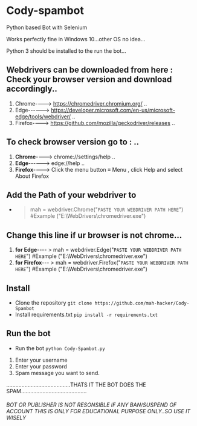 # Cody-spambot
Python based Bot with Selenium

Works perfectly fine in Windows 10...other OS no idea...

Python 3 should be installed to the run the bot...


## Webdrivers can be downloaded from here : Check your browser version and download accordingly..
1. Chrome----> https://chromedriver.chromium.org/ ..
2. Edge------> https://developer.microsoft.com/en-us/microsoft-edge/tools/webdriver/ ..
3. Firefox----> https://github.com/mozilla/geckodriver/releases ..


## To check browser version go to : ..

1. **Chrome**----> chrome://settings/help ..
2. **Edge**------> edge://help ..
3. **Firefox**----> Click the menu button ≡ Menu , click Help and select About Firefox

## Add the Path of your webdriver to
- > mah = webdriver.Chrome("`PASTE YOUR WEBDRIVER PATH HERE`") #Example ("E:\WebDrivers\chromedriver.exe")

## Change this line if ur browser is not chrome...
1. **for Edge**---- > mah = webdriver.Edge("`PASTE YOUR WEBDRIVER PATH HERE`") #Example ("E:\WebDrivers\chromedriver.exe")
2. **for Firefox**--- > mah = webdriver.Firefox("`PASTE YOUR WEBDRIVER PATH HERE`") #Example ("E:\WebDrivers\chromedriver.exe")

## Install

 - Clone the repository `git clone https://github.com/mah-hacker/Cody-Spambot`
 - Install requirements.txt `pip install -r requirements.txt`
 
 ## Run the bot

 - Run the bot `python Cody-Spambot.py`
1. Enter your username
2. Enter your password
3. Spam message you want to send.

..........................................THATS IT THE BOT DOES THE SPAM...........................................

###### BOT OR PUBLISHER IS NOT RESONSIBLE IF ANY BAN/SUSPEND OF ACCOUNT THIS IS ONLY FOR EDUCATIONAL PURPOSE ONLY..SO USE IT WISELY 
